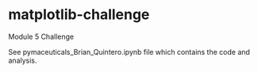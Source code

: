 # matplotlib-challenge
Module 5 Challenge

See pymaceuticals_Brian_Quintero.ipynb file which contains the code and analysis.